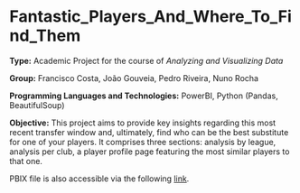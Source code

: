 # Fantastic_Players_And_Where_To_Find_Them

**Type:** Academic Project for the course of *Analyzing and Visualizing Data*

**Group:** Francisco Costa, João Gouveia, Pedro Riveira, Nuno Rocha

**Programming Languages and Technologies:** PowerBI, Python (Pandas, BeautifulSoup)

**Objective:** This project aims to provide key insights regarding this most recent transfer window and, ultimately, find who can be the best substitute for one of your players. It comprises three sections: analysis by league, analysis per club, a player profile page featuring the most similar players to that one.

PBIX file is also accessible via the following [link](https://app.powerbi.com/view?r=eyJrIjoiYzJiZWRlYmMtNmY5ZC00Y2EzLTg4NmEtNjA5ZTY0Mzc5ZDgxIiwidCI6ImU0YmQ2OWZmLWU2ZjctNGMyZS1iMjQ3LTQxYjU0YmEyNDkwZSIsImMiOjh9).

